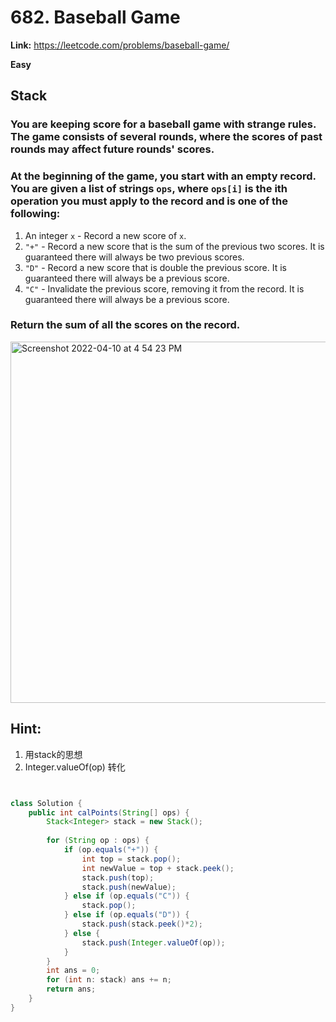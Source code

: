 # 682. Baseball Game

**Link:** https://leetcode.com/problems/baseball-game/

**Easy**

## Stack

### You are keeping score for a baseball game with strange rules. The game consists of several rounds, where the scores of past rounds may affect future rounds' scores.

### At the beginning of the game, you start with an empty record. You are given a list of strings `ops`, where `ops[i]` is the ith operation you must apply to the record and is one of the following:

1. An integer `x` - Record a new score of `x`.
2. `"+"` - Record a new score that is the sum of the previous two scores. It is guaranteed there will always be two previous scores.
3. `"D"` - Record a new score that is double the previous score. It is guaranteed there will always be a previous score.
4. `"C"` - Invalidate the previous score, removing it from the record. It is guaranteed there will always be a previous score.

### Return the sum of all the scores on the record.

<img width="578" alt="Screenshot 2022-04-10 at 4 54 23 PM" src="https://user-images.githubusercontent.com/37359804/162610571-04f44355-3cf8-4e6f-81d3-0681ff348755.png">

## Hint:
1. 用stack的思想
2. Integer.valueOf(op) 转化

```java


class Solution {
    public int calPoints(String[] ops) {
        Stack<Integer> stack = new Stack();
        
        for (String op : ops) {
            if (op.equals("+")) {
                int top = stack.pop();
                int newValue = top + stack.peek();
                stack.push(top);
                stack.push(newValue);
            } else if (op.equals("C")) {
                stack.pop();
            } else if (op.equals("D")) {
                stack.push(stack.peek()*2);
            } else {
                stack.push(Integer.valueOf(op));
            }
        }
        int ans = 0;
        for (int n: stack) ans += n;
        return ans;
    }
}

```


